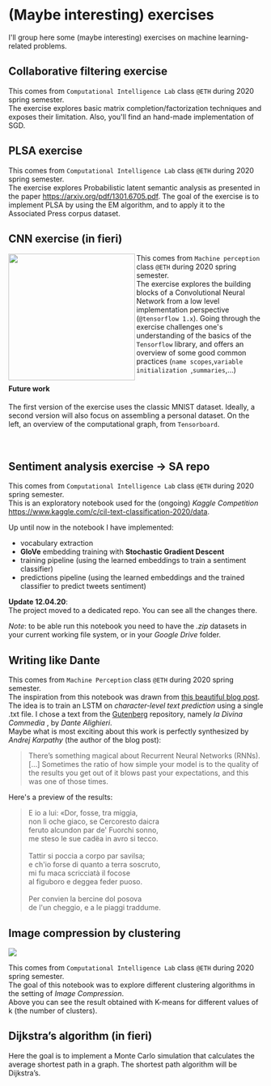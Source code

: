 # (Maybe interesting) exercises
I'll group here some (maybe interesting) exercises on machine learning-related problems. 

## Collaborative filtering exercise

This comes from ```Computational Intelligence Lab``` class ```@ETH``` during 2020 spring semester. <br>
The exercise explores basic matrix completion/factorization techniques and exposes their limitation. 
Also, you'll find an hand-made implementation of SGD.

## PLSA exercise
This comes from ```Computational Intelligence Lab``` class ```@ETH``` during 2020 spring semester. <br>
The exercise explores Probabilistic latent semantic analysis as presented in the paper https://arxiv.org/pdf/1301.6705.pdf. 
The goal of the exercise is to implement PLSA by using the EM algorithm, and to apply it to the Associated Press corpus dataset.

## CNN exercise (in fieri)

<img src="https://github.com/GiuliaLanzillotta/exercises/blob/master/ComputationalGraph.jpg" width=250 align=left>

This comes from ```Machine perception``` class ```@ETH``` during 2020 spring semester. <br>The exercise explores the building blocks of a Convolutional Neural Network from a low level implementation perspective (```@tensorflow 1.x```). Going through the exercise challenges one's understanding of the basics of the ```Tensorflow``` library, and offers an overview of some good common practices (```name scopes```,```variable initialization ```,```summaries```,...)
#### Future work
The first version of the exercise uses the classic MNIST dataset. Ideally, a second version will also focus on assembling a personal dataset. 
On the left, an overview of the computational graph, from ```Tensorboard```. <br>
<br>
<br>

## Sentiment analysis exercise -> SA repo
This comes from ```Computational Intelligence Lab``` class ```@ETH``` during 2020 spring semester. <br>
This is an exploratory notebook used for the (ongoing) *Kaggle Competition* https://www.kaggle.com/c/cil-text-classification-2020/data.

Up until now in the notebook I have implemented:
- vocabulary extraction 
- **GloVe** embedding training with **Stochastic Gradient Descent**
- training pipeline (using the learned embeddings to train a sentiment classifier)
- predictions pipeline (using the learned embeddings and the trained classifier to predict tweets sentiment)

**Update 12.04.20**:<br>
The project moved to a dedicated repo. You can see all the changes there. 

*Note*: to be able run this notebook you need to have the *.zip* datasets in your current working file system, or in your *Google Drive* folder.

## Writing like Dante

This comes from ```Machine Perception``` class ```@ETH``` during 2020 spring semester. <br>
The inspiration from this notebook was drawn from [this beautiful blog post](http://karpathy.github.io/2015/05/21/rnn-effectiveness/).
The idea is to train an LSTM on *character-level text prediction* using a single .txt file. I chose a text from the [Gutenberg](http://www.gutenberg.org/) repository, namely *la Divina Commedia* , by *Dante Alighieri*. 
<br> Maybe what is most exciting about this work is perfectly synthesized by *Andrej Karpathy* (the author of the blog post): 
 > There’s something magical about Recurrent Neural Networks (RNNs). [...] Sometimes the ratio of how simple your model is to the quality of the results you get out of it blows past your expectations, and this was one of those times. 
 
Here's a preview of the results: 
> E io a lui: «Dor, fosse, tra miggia,<br>
  non li oche giaco, se Cercoresto daicra<br>
  feruto alcundon par de' Fuorchi sonno,<br>
  me steso le sue cadëa in avro si tecco.<br><br>
  Tattir si poccia a corpo par savilsa;<br>
  e ch'io forse di quanto a terra soscruto,<br>
  mi fu maca scricciatà il focose<br>
  al figuboro e deggea feder puoso.<br><br>
  Per convien la bercine dol posova<br>
  de l'un cheggio, e a le piaggi traddume.<br>


## Image compression by clustering
<img src="https://github.com/GiuliaLanzillotta/exercises/blob/master/compressions.jpg">

This comes from ```Computational Intelligence Lab``` class ```@ETH``` during 2020 spring semester. <br>
The goal of this notebook was to explore different clustering algorithms in the setting of *Image Compression*. <br>
Above you can see the result obtained with K-means for different values of k (the number of clusters). 

## Dijkstra’s algorithm (in fieri)

Here the goal is to implement a Monte Carlo simulation that calculates the average shortest path in a graph. The shortest path algorithm will be Dijkstra’s.


